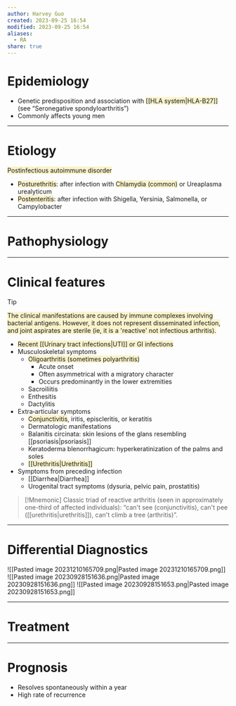 ```yaml
---
author: Harvey Guo
created: 2023-09-25 16:54
modified: 2023-09-25 16:54
aliases:
  - RA
share: true
---
```

# Epidemiology
- Genetic predisposition and association with <span style="background:rgba(240, 200, 0, 0.2)">[[HLA system|HLA-B27]]</span> (see “Seronegative spondyloarthritis”)
- Commonly affects young men

---
# Etiology
<span style="background:rgba(240, 200, 0, 0.2)">Postinfectious autoimmune disorder</span>  
- <span style="background:rgba(240, 200, 0, 0.2)">Posturethritis</span>: after infection with <span style="background:rgba(240, 200, 0, 0.2)">Chlamydia (common)</span> or Ureaplasma urealyticum
- <span style="background:rgba(240, 200, 0, 0.2)">Postenteritis</span>: after infection with Shigella, Yersinia, Salmonella, or Campylobacter

---
# Pathophysiology


---
# Clinical features
>[!tip] 
><span style="background:rgba(240, 200, 0, 0.2)">The clinical manifestations are caused by immune complexes involving bacterial antigens.  However, it does not represent disseminated infection, and joint aspirates are sterile (ie, it is a 'reactive' not infectious arthritis).</span>
- <span style="background:rgba(240, 200, 0, 0.2)">Recent [[Urinary tract infections|UTI]] or GI infections</span>
- Musculoskeletal symptoms
	- <span style="background:rgba(240, 200, 0, 0.2)">Oligoarthritis (sometimes polyarthritis)</span>
		- Acute onset
		- Often asymmetrical with a migratory character
		- Occurs predominantly in the lower extremities 
	- Sacroiliitis
	- Enthesitis
	- Dactylitis
- Extra‑articular symptoms
	- <span style="background:rgba(240, 200, 0, 0.2)">Conjunctivitis</span>, iritis, episcleritis, or keratitis 
	- Dermatologic manifestations
	- Balanitis circinata: skin lesions of the glans resembling [[psoriasis|psoriasis]] 
	- Keratoderma blenorrhagicum: hyperkeratinization of the palms and soles 
	- <span style="background:rgba(240, 200, 0, 0.2)">[[Urethritis|Urethritis]]</span>
- Symptoms from preceding infection 
	- [[Diarrhea|Diarrhea]]
	- Urogenital tract symptoms (dysuria, pelvic pain, prostatitis)

>[!Mnemonic] 
>Classic triad of reactive arthritis (seen in approximately one-third of affected individuals): “can't see (conjunctivitis), can't pee ([[urethritis|urethritis]]), can't climb a tree (arthritis)”.

---
# Differential Diagnostics
![[Pasted image 20231210165709.png|Pasted image 20231210165709.png]]
![[Pasted image 20230928151636.png|Pasted image 20230928151636.png]]
![[Pasted image 20230928151653.png|Pasted image 20230928151653.png]]

---
# Treatment


---
# Prognosis
- Resolves spontaneously within a year
- High rate of recurrence